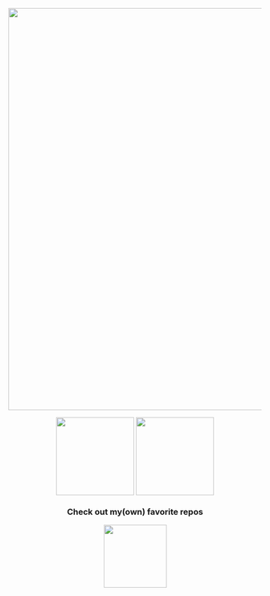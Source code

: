 <p align="center">
  
  <img src="[https://i.imgur.com/MBvlDKf.png](https://images3.alphacoders.com/133/thumbbig-1330505.webp)" style="width: 800px;">
 
</p>

<p align="center">
  
  <img align="center" src="https://github-readme-stats.vercel.app/api?username=mateuszebendo&show_icons=true&include_all_commits&count_private=true&custom_title=Github%20Activity&theme=radical" height="155em" />

  <img align="center"  src="https://github-readme-stats.vercel.app/api/top-langs/?username=gabrieltheophilo&card_width=250&custom_title=Most%20used%20languages&langs_count=8&layout=compact&theme=radical" height="155em" />
  <div = align="center">

  <div align="center">

    
</div>
    <h3>Check out my(own) favorite repos</h3>
  <a href="https://github.com/mateuszebendo/segundo-semestre">
  <img align="center"  src="https://github-readme-stats.vercel.app/api/pin/?username=mateuszebendo&repo=segundo-semestre&hide_border=true&theme=radical" height="125em" />
  </a>
</p>


